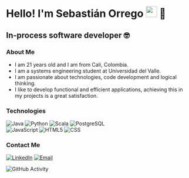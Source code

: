 <h1>Hello! I'm Sebastián Orrego <img src="https://raw.githubusercontent.com/iampavangandhi/iampavangandhi/master/gifs/Hi.gif" width="30px"> 👾</h1>
<h2>In-process software developer 🤓</h2>

### About Me
- I am 21 years old and I am from Cali, Colombia.
- I am a systems engineering student at Universidad del Valle.
- I am passionate about technologies, code development and logical thinking.
- I like to develop functional and efficient applications, achieving this in my projects is a great satisfaction.

### Technologies
  ![Java](https://img.shields.io/badge/-Java-333333?style=flat&logo=openjdk)
  ![Python](https://img.shields.io/badge/-Python-333333?style=flat&logo=python)
  ![Scala](https://img.shields.io/badge/-Scala-333333?style=flat&logo=scala)
  ![PostgreSQL](https://img.shields.io/badge/-PostgreSQL-333333?style=flat&logo=postgresql)
  <br/>
  ![JavaScript](https://img.shields.io/badge/-JavaScript-333333?style=flat&logo=javascript)
  ![HTML5](https://img.shields.io/badge/-HTML5-333333?style=flat&logo=HTML5)
  ![CSS](https://img.shields.io/badge/-CSS-333333?style=flat&logo=CSS3&logoColor=1572B6)

### Contact Me
<a href="https://www.linkedin.com/in/sebastián-orrego"><img alt="LinkedIn" src="https://img.shields.io/badge/LinkedIn-Sebastián%20Orrego-blue?style=flat-square&logo=linkedin"></a>
<a href="sebastianorregomarin@gmail.com"><img alt="Email" src="https://img.shields.io/badge/Gmail-sebastianorregomarin@gmail.com-blue?style=flat-square&logo=gmail"></a>  

![GitHub Activity](https://github-readme-stats.vercel.app/api?username=Som1326&show_icons=true)
